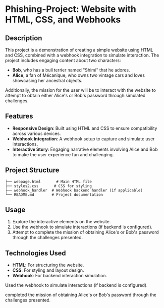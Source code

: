 # Phishing-Project: Website with HTML, CSS, and Webhooks


## Description
This project is a demonstration of creating a simple website using HTML and CSS, combined with a webhook integration to simulate interaction. The project includes engaging content about two characters:

- **Bob**, who has a bull terrier named "Shimi" that he adores.
- **Alice**, a fan of Mécanique, who owns two vintage cars and loves showcasing her ancestral objects.

Additionally, the mission for the user will be to interact with the website to attempt to obtain either Alice's or Bob's password through simulated challenges.

## Features
- **Responsive Design**: Built using HTML and CSS to ensure compatibility across various devices.
- **Webhook Integration**: A webhook setup to capture and simulate user interactions.
- **Interactive Story**: Engaging narrative elements involving Alice and Bob to make the user experience fun and challenging.

## Project Structure
```
├── webpage.html       # Main HTML file
├── styles2.css       # CSS for styling
├── webhook_handler  # Webhook backend handler (if applicable)
└── README.md        # Project documentation
```


## Usage
1. Explore the interactive elements on the website.
2. Use the webhook to simulate interactions (if backend is configured).
3. Attempt to complete the mission of obtaining Alice's or Bob's password through the challenges presented.

## Technologies Used
- **HTML**: For structuring the website.
- **CSS**: For styling and layout design.
- **Webhook**: For backend interaction simulation.




Used the webhook to simulate interactions (if backend is configured).

completed the mission of obtaining Alice's or Bob's password through the challenges presented.
